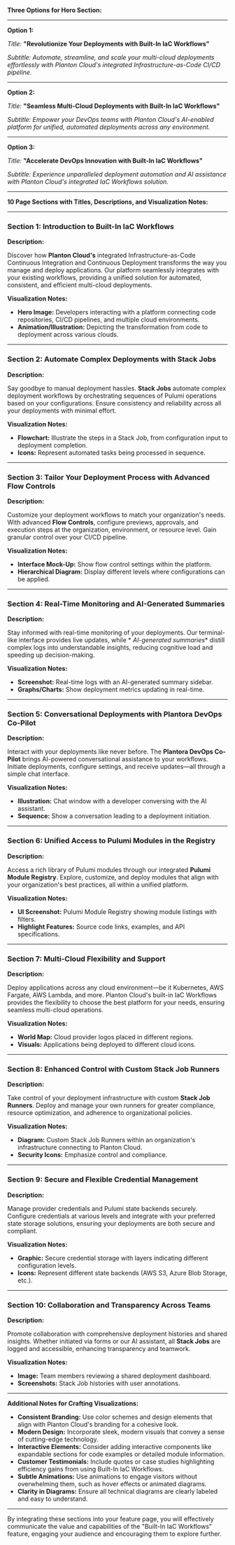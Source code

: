 **Three Options for Hero Section:**

---

**Option 1:**

*Title:* **"Revolutionize Your Deployments with Built-In IaC Workflows"**

*Subtitle:* *Automate, streamline, and scale your multi-cloud deployments effortlessly with Planton Cloud's integrated
Infrastructure-as-Code CI/CD pipeline.*

---

**Option 2:**

*Title:* **"Seamless Multi-Cloud Deployments with Built-In IaC Workflows"**

*Subtitle:* *Empower your DevOps teams with Planton Cloud's AI-enabled platform for unified, automated deployments
across any environment.*

---

**Option 3:**

*Title:* **"Accelerate DevOps Innovation with Built-In IaC Workflows"**

*Subtitle:* *Experience unparalleled deployment automation and AI assistance with Planton Cloud's integrated IaC Workflows
solution.*

---

**10 Page Sections with Titles, Descriptions, and Visualization Notes:**

---

### **Section 1: Introduction to Built-In IaC Workflows**

**Description:**

Discover how **Planton Cloud's** integrated Infrastructure-as-Code Continuous Integration and Continuous Deployment
transforms the way you manage and deploy applications. Our platform seamlessly integrates with your existing workflows,
providing a unified solution for automated, consistent, and efficient multi-cloud deployments.

**Visualization Notes:**

- **Hero Image:** Developers interacting with a platform connecting code repositories, CI/CD pipelines, and multiple
  cloud environments.
- **Animation/Illustration:** Depicting the transformation from code to deployment across various clouds.

---

### **Section 2: Automate Complex Deployments with Stack Jobs**

**Description:**

Say goodbye to manual deployment hassles. **Stack Jobs** automate complex deployment workflows by orchestrating
sequences of Pulumi operations based on your configurations. Ensure consistency and reliability across all your
deployments with minimal effort.

**Visualization Notes:**

- **Flowchart:** Illustrate the steps in a Stack Job, from configuration input to deployment completion.
- **Icons:** Represent automated tasks being processed in sequence.

---

### **Section 3: Tailor Your Deployment Process with Advanced Flow Controls**

**Description:**

Customize your deployment workflows to match your organization's needs. With advanced **Flow Controls**, configure
previews, approvals, and execution steps at the organization, environment, or resource level. Gain granular control over
your CI/CD pipeline.

**Visualization Notes:**

- **Interface Mock-Up:** Show flow control settings within the platform.
- **Hierarchical Diagram:** Display different levels where configurations can be applied.

---

### **Section 4: Real-Time Monitoring and AI-Generated Summaries**

**Description:**

Stay informed with real-time monitoring of your deployments. Our terminal-like interface provides live updates, while *
*AI-generated summaries** distill complex logs into understandable insights, reducing cognitive load and speeding up
decision-making.

**Visualization Notes:**

- **Screenshot:** Real-time logs with an AI-generated summary sidebar.
- **Graphs/Charts:** Show deployment metrics updating in real-time.

---

### **Section 5: Conversational Deployments with Plantora DevOps Co-Pilot**

**Description:**

Interact with your deployments like never before. The **Plantora DevOps Co-Pilot** brings AI-powered conversational
assistance to your workflows. Initiate deployments, configure settings, and receive updates—all through a simple chat
interface.

**Visualization Notes:**

- **Illustration:** Chat window with a developer conversing with the AI assistant.
- **Sequence:** Show a conversation leading to a deployment initiation.

---

### **Section 6: Unified Access to Pulumi Modules in the Registry**

**Description:**

Access a rich library of Pulumi modules through our integrated **Pulumi Module Registry**. Explore, customize, and
deploy modules that align with your organization's best practices, all within a unified platform.

**Visualization Notes:**

- **UI Screenshot:** Pulumi Module Registry showing module listings with filters.
- **Highlight Features:** Source code links, examples, and API specifications.

---

### **Section 7: Multi-Cloud Flexibility and Support**

**Description:**

Deploy applications across any cloud environment—be it Kubernetes, AWS Fargate, AWS Lambda, and more. Planton Cloud's
built-in IaC Workflows provides the flexibility to choose the best platform for your needs, ensuring seamless multi-cloud
operations.

**Visualization Notes:**

- **World Map:** Cloud provider logos placed in different regions.
- **Visuals:** Applications being deployed to different cloud icons.

---

### **Section 8: Enhanced Control with Custom Stack Job Runners**

**Description:**

Take control of your deployment infrastructure with custom **Stack Job Runners**. Deploy and manage your own runners for
greater compliance, resource optimization, and adherence to organizational policies.

**Visualization Notes:**

- **Diagram:** Custom Stack Job Runners within an organization's infrastructure connecting to Planton Cloud.
- **Security Icons:** Emphasize control and compliance.

---

### **Section 9: Secure and Flexible Credential Management**

**Description:**

Manage provider credentials and Pulumi state backends securely. Configure credentials at various levels and integrate
with your preferred state storage solutions, ensuring your deployments are both secure and compliant.

**Visualization Notes:**

- **Graphic:** Secure credential storage with layers indicating different configuration levels.
- **Icons:** Represent different state backends (AWS S3, Azure Blob Storage, etc.).

---

### **Section 10: Collaboration and Transparency Across Teams**

**Description:**

Promote collaboration with comprehensive deployment histories and shared insights. Whether initiated via forms or our AI
assistant, all **Stack Jobs** are logged and accessible, enhancing transparency and teamwork.

**Visualization Notes:**

- **Image:** Team members reviewing a shared deployment dashboard.
- **Screenshots:** Stack Job histories with user annotations.

---

**Additional Notes for Crafting Visualizations:**

- **Consistent Branding:** Use color schemes and design elements that align with Planton Cloud's branding for a cohesive
  look.
- **Modern Design:** Incorporate sleek, modern visuals that convey a sense of cutting-edge technology.
- **Interactive Elements:** Consider adding interactive components like expandable sections for code examples or
  detailed module information.
- **Customer Testimonials:** Include quotes or case studies highlighting efficiency gains from using Built-In IaC Workflows.
- **Subtle Animations:** Use animations to engage visitors without overwhelming them, such as hover effects or animated
  diagrams.
- **Clarity in Diagrams:** Ensure all technical diagrams are clearly labeled and easy to understand.

---

By integrating these sections into your feature page, you will effectively communicate the value and capabilities of
the "Built-In IaC Workflows" feature, engaging your audience and encouraging them to explore further.
